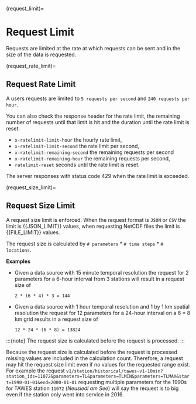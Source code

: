 (request_limit)=
# Request Limit

Requests are limited at the rate at which requests can be sent and in the size of the data is requested.

(request_rate_limit)=
## Request Rate Limit

A users requests are limited to `5 requests per second` and `240 requests per hour`.

You can also check the response header for the rate limit, the remaining number of requests until that limit is hit and the duration until the rate limit is reset:

* `x-ratelimit-limit-hour` the hourly rate limit,
* `x-ratelimit-limit-second` the rate limit per second,
* `x-ratelimit-remaining-second` the remaining requests per second
* `x-ratelimit-remaining-hour` the remaining requests per second,
* `ratelimit-reset` seconds until the rate limit is reset.

The server responses with status code 429 when the rate limit is exceeded.

(request_size_limit)=
## Request Size Limit

A request size limit is enforced. When the request format is `JSON` or `CSV` the limit is {{JSON_LIMIT}} values, when
requesting NetCDF files the limit is {{FILE_LIMIT}} values.

The request size is calculated by `# parameters` * `# time steps` *  `# locations`.

__Examples__

* Given a data source with 15 minute temporal resolution the request for 2 parameters for a 6-hour interval from 3 
stations will result in a request size of 
    ```
    2 * (6 * 4) * 3 = 144
    ```

* Given a data source with 1 hour temporal resolution and 1 by 1 km spatial resolution the request for 12 parameters
for a 24-hour interval on a 6 * 8 km grid results in a request size of 

    ```
    12 * 24 * (6 * 8) = 13824
    ```

:::{note}
The request size is calculated before the request is processed. 
:::

Because the request size is calculated before the request is processed missing values are included in the calculation
count. Therefore, a request may hit the request size limit even if no values for the requested range exist. For example 
the request 
`v1/station/historical/tawes-v1-10min?station_ids=11072&parameters=TL&parameters=TLMIN&parameters=TLMAX&start=1990-01-01&end=2000-01-01` 
requesting multiple parameters for the 1990s for TAWES station `11072` (*Neusiedl am See*) will say the request is to big
even if the station only went into service in 2016.

